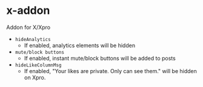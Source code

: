 # x-addon

Addon for X/Xpro

- `hideAnalytics`
  - If enabled, analytics elements will be hidden
- `mute/block buttons`
  - If enabled, instant mute/block buttons will be added to posts
- `hideLikeColumnMsg`
  - If enabled, "Your likes are private. Only can see them." will be hidden on Xpro.

